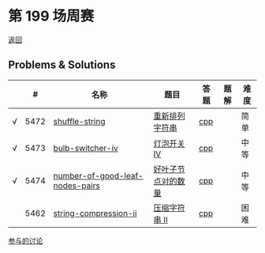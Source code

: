 # 第 199 场周赛

[返回](../../README.md)

## Problems & Solutions
|     | #   | 名称                 | 题目                  | 答题          | 题解 | 难度 |
| --- | --- | -------------------- | --------------------- | ------------- | ---- | ---- |
| √ | 5472 | [shuffle-string](../../problems/shuffle-string) | [重新排列字符串](../../problems/shuffle-string/README.md) | [cpp](../../problems/shuffle-string/SOLUTION.cpp) |   | 简单 |
| √ | 5473 | [bulb-switcher-iv](../../problems/bulb-switcher-iv) | [灯泡开关 IV](../../problems/bulb-switcher-iv/README.md) | [cpp](../../problems/bulb-switcher-iv/SOLUTION.cpp) |   | 中等 |
| √ | 5474 | [number-of-good-leaf-nodes-pairs](../../problems/number-of-good-leaf-nodes-pairs) | [好叶子节点对的数量](../../problems/number-of-good-leaf-nodes-pairs/README.md) | [cpp](../../problems/number-of-good-leaf-nodes-pairs/SOLUTION.cpp) |   | 中等 |
|   | 5462 | [string-compression-ii](../../problems/string-compression-ii) | [压缩字符串 II](../../problems/string-compression-ii/README.md) | [cpp](../../problems/string-compression-ii/SOLUTION.cpp) |   | 困难 |

[参与的讨论](https://leetcode-cn.com/circle/discuss/bsAenv/view/QnKrsp/)